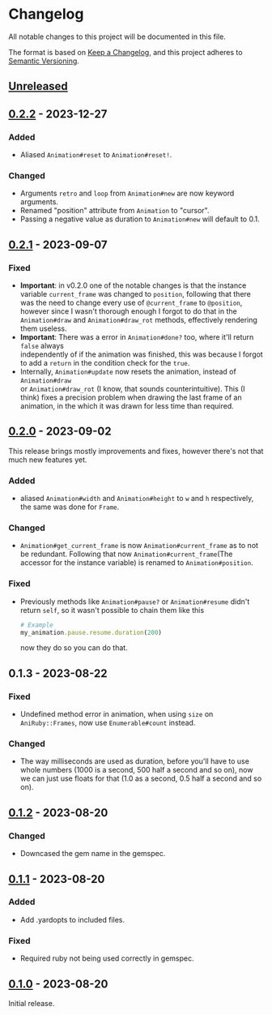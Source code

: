 # Changelog

All notable changes to this project will be documented in this file.

The format is based on [Keep a Changelog](https://keepachangelog.com/en/1.0.0/),
and this project adheres to [Semantic Versioning](https://semver.org/spec/v2.0.0.html).

## [Unreleased]

## [0.2.2] - 2023-12-27

### Added

- Aliased `Animation#reset` to `Animation#reset!`.

### Changed

- Arguments `retro` and `loop` from `Animation#new` are now keyword arguments.
- Renamed "position" attribute from `Animation` to "cursor".
- Passing a negative value as duration to `Animation#new` will default to 0.1.

## [0.2.1] - 2023-09-07

### Fixed

- **Important**: in v0.2.0 one of the notable changes is that the instance variable `current_frame` was changed to `position`, following that there was
  the need to change every use of `@current_frame` to `@position`, however
  since I wasn't thorough enough I forgot to do that in the `Animation#draw` and `Animation#draw_rot`
  methods, effectively rendering them useless.
- **Important**: There was a error in `Animation#done?` too, where it'll return `false` always    
  independently of if the animation was finished, this was because I forgot to add a `return` in
  the condition check for the `true`.
- Internally, `Animation#update` now resets the animation, instead of `Animation#draw`  
or `Animation#draw_rot` (I know, that sounds counterintuitive). This (I think) fixes a precision problem when drawing the last frame
of an animation, in the which it was drawn for less time than required.

## [0.2.0] - 2023-09-02

This release brings mostly improvements and fixes, however there's not that much
new features yet.

### Added

- aliased `Animation#width` and `Animation#height` to `w` and `h` respectively, the same was done
for `Frame`.

### Changed

- `Animation#get_current_frame` is now `Animation#current_frame` as to not be redundant. Following that now `Animation#current_frame`(The accessor for the instance variable) is renamed to `Animation#position`.

### Fixed

- Previously methods like `Animation#pause?` or `Animation#resume` didn't return `self`, so it wasn't possible to chain them like this
  ```ruby
  # Example
  my_animation.pause.resume.duration(200)
  ```
  now they do so you can do that.

## 0.1.3 - 2023-08-22

### Fixed

- Undefined method error in animation, when using `size` on `AniRuby::Frames`, now
  use `Enumerable#count` instead.

### Changed

- The way milliseconds are used as duration, before you'll have to use whole numbers
  (1000 is a second, 500 half a second and so on), now we can just use floats for that (1.0 as a second, 0.5 half a second and so on).

## [0.1.2] - 2023-08-20

### Changed

- Downcased the gem name in the gemspec.

## [0.1.1] - 2023-08-20

### Added

- Add .yardopts to included files.

### Fixed

- Required ruby not being used correctly in gemspec.

## [0.1.0] - 2023-08-20

Initial release.

[Unreleased]: https://github.com/Chadowo/aniruby/compare/v0.2.2...HEAD
[0.2.2]: https://github.com/Chadowo/aniruby/compare/v0.2.1...v0.2.2
[0.2.1]: https://github.com/Chadowo/aniruby/compare/v0.2.0...v0.2.1
[0.2.0]: https://github.com/Chadowo/aniruby/compare/v0.1.3...v0.2.0
[0.1.3]: https://github.com/Chadowo/aniruby/compare/v0.1.2...v0.1.3
[0.1.2]: https://github.com/Chadowo/aniruby/compare/v0.1.1...v0.1.2
[0.1.1]: https://github.com/Chadowo/aniruby/compare/v0.1.0...v0.1.1
[0.1.0]: https://github.com/Chadowo/aniruby/releases/v0.1.0
